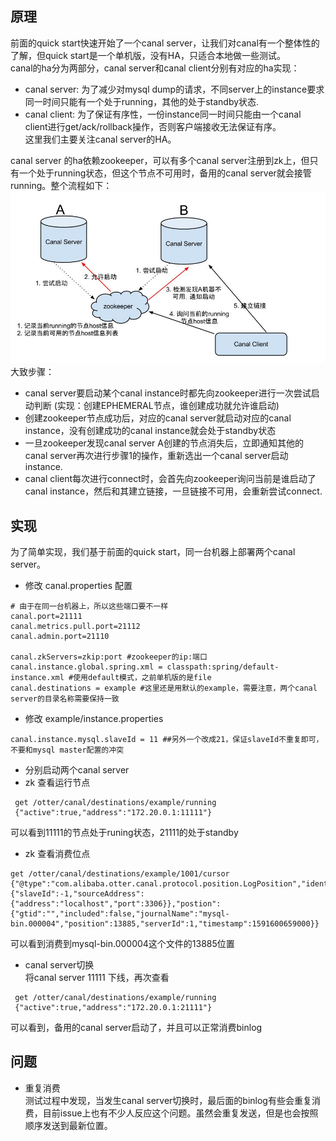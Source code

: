 ## 原理  
前面的quick start快速开始了一个canal server，让我们对canal有一个整体性的了解，但quick start是一个单机版，没有HA，只适合本地做一些测试。  
canal的ha分为两部分，canal server和canal client分别有对应的ha实现：  
- canal server: 为了减少对mysql dump的请求，不同server上的instance要求同一时间只能有一个处于running，其他的处于standby状态.
- canal client: 为了保证有序性，一份instance同一时间只能由一个canal client进行get/ack/rollback操作，否则客户端接收无法保证有序。  
这里我们主要关注canal server的HA。  

canal server 的ha依赖zookeeper，可以有多个canal server注册到zk上，但只有一个处于running状态，但这个节点不可用时，备用的canal server就会接管running。整个流程如下：  
![image](https://github.com/jmilktea/jmilktea/blob/master/%E4%B8%AD%E9%97%B4%E4%BB%B6/canal/images/canal-server-ha.png)    
大致步骤：
- canal server要启动某个canal instance时都先向zookeeper进行一次尝试启动判断 (实现：创建EPHEMERAL节点，谁创建成功就允许谁启动)
- 创建zookeeper节点成功后，对应的canal server就启动对应的canal instance，没有创建成功的canal instance就会处于standby状态
- 一旦zookeeper发现canal server A创建的节点消失后，立即通知其他的canal server再次进行步骤1的操作，重新选出一个canal server启动instance.
- canal client每次进行connect时，会首先向zookeeper询问当前是谁启动了canal instance，然后和其建立链接，一旦链接不可用，会重新尝试connect.

## 实现
为了简单实现，我们基于前面的quick start，同一台机器上部署两个canal server。
- 修改 canal.properties 配置  
```
# 由于在同一台机器上，所以这些端口要不一样
canal.port=21111
canal.metrics.pull.port=21112
canal.admin.port=21110 

canal.zkServers=zkip:port #zookeeper的ip:端口
canal.instance.global.spring.xml = classpath:spring/default-instance.xml #使用default模式，之前单机版的是file
canal.destinations = example #这里还是用默认的example，需要注意，两个canal server的目录名称需要保持一致
```
- 修改 example/instance.properties
```
canal.instance.mysql.slaveId = 11 ##另外一个改成21，保证slaveId不重复即可，不要和mysql master配置的冲突  
```
- 分别启动两个canal server
- zk 查看运行节点
```
 get /otter/canal/destinations/example/running   
 {"active":true,"address":"172.20.0.1:11111"}
```
可以看到11111的节点处于runing状态，21111的处于standby  
- zk 查看消费位点  
```
get /otter/canal/destinations/example/1001/cursor  
{"@type":"com.alibaba.otter.canal.protocol.position.LogPosition","identity":{"slaveId":-1,"sourceAddress":{"address":"localhost","port":3306}},"postion":{"gtid":"","included":false,"journalName":"mysql-bin.000004","position":13885,"serverId":1,"timestamp":1591600659000}}
```
可以看到消费到mysql-bin.000004这个文件的13885位置  
- canal server切换  
将canal server 11111 下线，再次查看  
```
 get /otter/canal/destinations/example/running   
 {"active":true,"address":"172.20.0.1:21111"}
```
可以看到，备用的canal server启动了，并且可以正常消费binlog  

## 问题
- 重复消费  
测试过程中发现，当发生canal server切换时，最后面的binlog有些会重复消费，目前issue上也有不少人反应这个问题。虽然会重复发送，但是也会按照顺序发送到最新位置。


